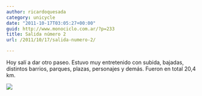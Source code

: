 ```yaml
---
author: ricardoquesada
category: unicycle
date: "2011-10-17T03:05:27+00:00"
guid: http://www.monociclo.com.ar/?p=233
title: Salida número 2
url: /2011/10/17/salida-numero-2/

---
```


Hoy salí a dar otro paseo.
Estuvo muy entretenido con subida, bajadas, distintos barrios, parques, plazas,
personajes y demás.
Fueron en total 20,4 km.

[![](http://www.monociclo.com.ar/blog/wp-content/uploads/2011/10/Screen-shot-2011-10-16-at-3.44.32-PM-1024x650.png)](http://www.monociclo.com.ar/blog/wp-content/uploads/2011/10/Screen-shot-2011-10-16-at-3.44.32-PM.png)
